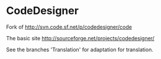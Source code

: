 # CodeDesigner
Fork of http://svn.code.sf.net/p/codedesigner/code

The basic site http://sourceforge.net/projects/codedesigner/

See the branches 'Translation' for adaptation for translation.
